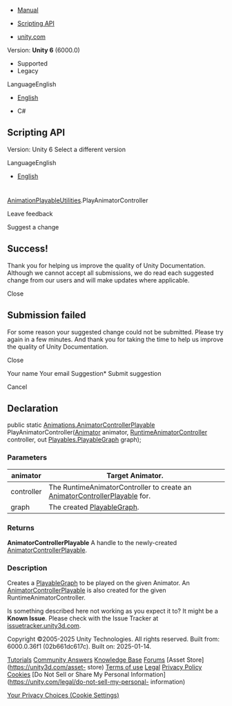 [ ]()

  * [Manual](../Manual/index.html)
  * [Scripting API](../ScriptReference/index.html)

  * [unity.com](https://unity.com/)

Version: **Unity 6** (6000.0)

  * Supported
  * Legacy

LanguageEnglish

  * [English]()

  * C#

[ ](https://docs.unity3d.com)

## Scripting API

Version: Unity 6 Select a different version

LanguageEnglish

  * [English]()

#
[AnimationPlayableUtilities](Playables.AnimationPlayableUtilities.html).PlayAnimatorController

Leave feedback

Suggest a change

## Success!

Thank you for helping us improve the quality of Unity Documentation. Although
we cannot accept all submissions, we do read each suggested change from our
users and will make updates where applicable.

Close

## Submission failed

For some reason your suggested change could not be submitted. Please <a>try
again</a> in a few minutes. And thank you for taking the time to help us
improve the quality of Unity Documentation.

Close

Your name Your email Suggestion* Submit suggestion

Cancel

[ ]()

## Declaration

public static
[Animations.AnimatorControllerPlayable](Animations.AnimatorControllerPlayable.html)
PlayAnimatorController([Animator](Animator.html) animator,
[RuntimeAnimatorController](RuntimeAnimatorController.html) controller, out
[Playables.PlayableGraph](Playables.PlayableGraph.html) graph);

### Parameters

animator | Target Animator.  
---|---  
controller | The RuntimeAnimatorController to create an [AnimatorControllerPlayable](Animations.AnimatorControllerPlayable.html) for.  
graph | The created [PlayableGraph](Playables.PlayableGraph.html).  
  
### Returns

**AnimatorControllerPlayable** A handle to the newly-created
[AnimatorControllerPlayable](Animations.AnimatorControllerPlayable.html).

### Description

Creates a [PlayableGraph](Playables.PlayableGraph.html) to be played on the
given Animator. An
[AnimatorControllerPlayable](Animations.AnimatorControllerPlayable.html) is
also created for the given RuntimeAnimatorController.

Is something described here not working as you expect it to? It might be a
**Known Issue**. Please check with the Issue Tracker at
[issuetracker.unity3d.com](https://issuetracker.unity3d.com).

Copyright ©2005-2025 Unity Technologies. All rights reserved. Built from:
6000.0.36f1 (02b661dc617c). Built on: 2025-01-14.

[Tutorials](https://unity3d.com/learn) [Community
Answers](https://answers.unity3d.com) [Knowledge
Base](https://support.unity3d.com/hc/en-us)
[Forums](https://forum.unity3d.com) [Asset Store](https://unity3d.com/asset-
store) [Terms of use](https://docs.unity3d.com/Manual/TermsOfUse.html)
[Legal](https://unity.com/legal) [Privacy
Policy](https://unity.com/legal/privacy-policy)
[Cookies](https://unity.com/legal/cookie-policy) [Do Not Sell or Share My
Personal Information](https://unity.com/legal/do-not-sell-my-personal-
information)

[Your Privacy Choices (Cookie Settings)](javascript:void\(0\);)

